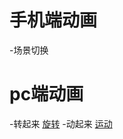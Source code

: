 # 手机端动画
  -场景切换

# pc端动画
  -转起来 <a href="http://weilao.github.io/Sometime-Welcome/">旋转</a>
  -动起来 <a href="http://weilao.github.io/Mailman-Icon/">运动</a>